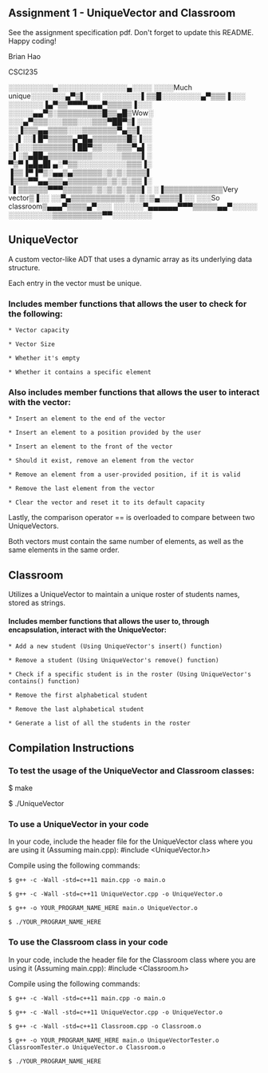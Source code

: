 ## Assignment 1 - UniqueVector and Classroom
See the assignment specification pdf. Don't forget to update this README. Happy coding!

Brian Hao

CSCI235


░░░░░░░░░▄░░░░░░░░░░░░░░▄░░░░
░░░░Much unique░░░░░░░▄▀▒▌░░░
░░░░░░░░▌▒▒█░░░░░░░░▄▀▒▒▒▐░░░
░░░░░░░▐▄▀▒▒▀▀▀▀▄▄▄▀▒▒▒▒▒▐░░░
░░░░░▄▄▀▒░▒▒▒▒▒▒▒▒▒█▒▒▄█▒Wow░
░░░▄▀▒▒▒░░░▒▒▒░░░▒▒▒▀██▀▒▌░░░ 
░░▐▒▒▒▄▄▒▒▒▒░░░▒▒▒▒▒▒▒▀▄▒▒▌░░
░░▌░░▌█▀▒▒▒▒▒▄▀█▄▒▒▒▒▒▒▒█▒▐░░
░▐░░░▒▒▒▒▒▒▒▒▌██▀▒▒░░░▒▒▒▀▄▌░
░▌░▒▄██▄▒▒▒▒▒▒▒▒▒░░░░░░▒▒▒▒▌░
▀▒▀▐▄█▄█▌▄░▀▒▒░░░░░░░░░░▒▒▒▐░
▐▒▒▐▀▐▀▒░▄▄▒▄▒▒▒▒▒▒░▒░▒░▒▒▒▒▌
▐▒▒▒▀▀▄▄▒▒▒▄▒▒▒▒▒▒▒▒░▒░▒░▒▒▐░
░▌▒▒▒▒▒▒▀▀▀▒▒▒▒▒▒░▒░▒░▒░▒▒▒▌░
░▐▒▒▒▒▒▒▒▒▒▒▒▒Very vector▒▐░░
░░▀▄▒▒▒▒▒▒▒▒▒▒▒░▒░▒░▒▄▒▒▒▒▌░░
░░░So classroom▒▄▄▄▀▒▒▒▒▄▀░░░
░░░░░░▀▄▄▄▄▄▄▀▀▀▒▒▒▒▒▄▄▀░░░░░
░░░░░░░░░▒▒▒▒▒▒▒▒▒▒▀▀░░░░░░░░



## UniqueVector
A custom vector-like ADT that uses a dynamic array as its underlying data structure.

Each entry in the vector must be unique.


### Includes member functions that allows the user to check for the following:

    * Vector capacity

    * Vector Size

    * Whether it's empty

    * Whether it contains a specific element


### Also includes member functions that allows the user to interact with the vector:

    * Insert an element to the end of the vector

    * Insert an element to a position provided by the user

    * Insert an element to the front of the vector

    * Should it exist, remove an element from the vector

    * Remove an element from a user-provided position, if it is valid

    * Remove the last element from the vector

    * Clear the vector and reset it to its default capacity


Lastly, the comparison operator == is overloaded to compare between two UniqueVectors.

Both vectors must contain the same number of elements, as well as the same elements in the same order.

## Classroom
Utilizes a UniqueVector to maintain a unique roster of students names, stored as strings.


#### Includes member functions that allows the user to, through encapsulation, interact with the UniqueVector:

    * Add a new student (Using UniqueVector's insert() function)

    * Remove a student (Using UniqueVector's remove() function)

    * Check if a specific student is in the roster (Using UniqueVector's contains() function)

    * Remove the first alphabetical student

    * Remove the last alphabetical student

    * Generate a list of all the students in the roster


## Compilation Instructions
### To test the usage of the UniqueVector and Classroom classes:

$ make

$ ./UniqueVector

### To use a UniqueVector in your code
In your code, include the header file for the UniqueVector class where you are using it (Assuming main.cpp):
    \#include <UniqueVector.h>

Compile using the following commands:

    $ g++ -c -Wall -std=c++11 main.cpp -o main.o

    $ g++ -c -Wall -std=c++11 UniqueVector.cpp -o UniqueVector.o

    $ g++ -o YOUR_PROGRAM_NAME_HERE main.o UniqueVector.o

    $ ./YOUR_PROGRAM_NAME_HERE



### To use the Classroom class in your code
In your code, include the header file for the Classroom class where you are using it (Assuming main.cpp):
\#include <Classroom.h>

Compile using the following commands:

    $ g++ -c -Wall -std=c++11 main.cpp -o main.o

    $ g++ -c -Wall -std=c++11 UniqueVector.cpp -o UniqueVector.o

    $ g++ -c -Wall -std=c++11 Classroom.cpp -o Classroom.o

    $ g++ -o YOUR_PROGRAM_NAME_HERE main.o UniqueVectorTester.o ClassroomTester.o UniqueVector.o Classroom.o

    $ ./YOUR_PROGRAM_NAME_HERE

